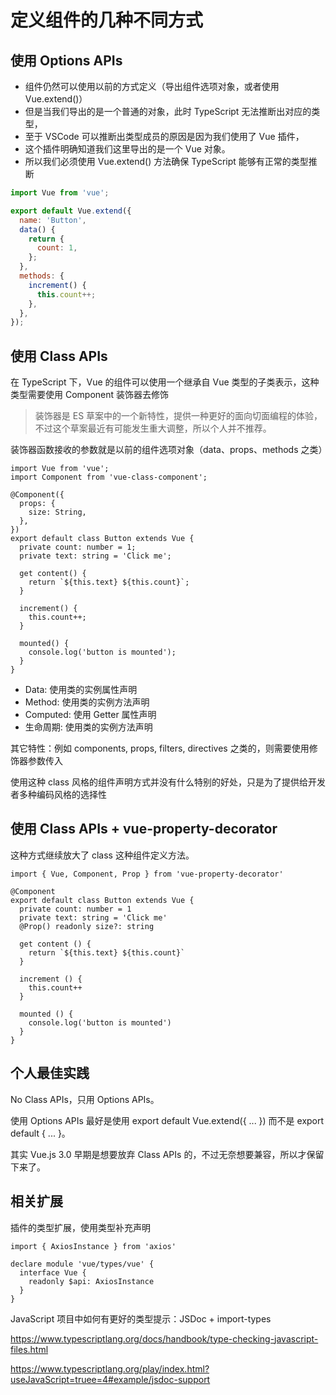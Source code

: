 # 定义组件的几种不同方式

## 使用 Options APIs

- 组件仍然可以使用以前的方式定义（导出组件选项对象，或者使用 Vue.extend()）
- 但是当我们导出的是一个普通的对象，此时 TypeScript 无法推断出对应的类型，
- 至于 VSCode 可以推断出类型成员的原因是因为我们使用了 Vue 插件，
- 这个插件明确知道我们这里导出的是一个 Vue 对象。
- 所以我们必须使用 Vue.extend() 方法确保 TypeScript 能够有正常的类型推断

```javascript
import Vue from 'vue';

export default Vue.extend({
  name: 'Button',
  data() {
    return {
      count: 1,
    };
  },
  methods: {
    increment() {
      this.count++;
    },
  },
});
```

## 使用 Class APIs

在 TypeScript 下，Vue 的组件可以使用一个继承自 Vue 类型的子类表示，这种类型需要使用 Component 装饰器去修饰

> 装饰器是 ES 草案中的一个新特性，提供一种更好的面向切面编程的体验，不过这个草案最近有可能发生重大调整，所以个人并不推荐。

装饰器函数接收的参数就是以前的组件选项对象（data、props、methods 之类）

```text
import Vue from 'vue';
import Component from 'vue-class-component';

@Component({
  props: {
    size: String,
  },
})
export default class Button extends Vue {
  private count: number = 1;
  private text: string = 'Click me';

  get content() {
    return `${this.text} ${this.count}`;
  }

  increment() {
    this.count++;
  }

  mounted() {
    console.log('button is mounted');
  }
}
```

- Data: 使用类的实例属性声明
- Method: 使用类的实例方法声明
- Computed: 使用 Getter 属性声明
- 生命周期: 使用类的实例方法声明

其它特性：例如 components, props, filters, directives 之类的，则需要使用修饰器参数传入

使用这种 class 风格的组件声明方式并没有什么特别的好处，只是为了提供给开发者多种编码风格的选择性

## 使用 Class APIs + vue-property-decorator

这种方式继续放大了 class 这种组件定义方法。

```text
import { Vue, Component, Prop } from 'vue-property-decorator'

@Component
export default class Button extends Vue {
  private count: number = 1
  private text: string = 'Click me'
  @Prop() readonly size?: string

  get content () {
    return `${this.text} ${this.count}`
  }

  increment () {
    this.count++
  }

  mounted () {
    console.log('button is mounted')
  }
}
```

## 个人最佳实践

No Class APIs，只用 Options APIs。

使用 Options APIs 最好是使用 export default Vue.extend({ ... }) 而不是 export default { ... }。

其实 Vue.js 3.0 早期是想要放弃 Class APIs 的，不过无奈想要兼容，所以才保留下来了。

## 相关扩展

插件的类型扩展，使用类型补充声明

```text
import { AxiosInstance } from 'axios'

declare module 'vue/types/vue' {
  interface Vue {
    readonly $api: AxiosInstance
  }
}
```

JavaScript 项目中如何有更好的类型提示：JSDoc + import-types

https://www.typescriptlang.org/docs/handbook/type-checking-javascript-files.html

https://www.typescriptlang.org/play/index.html?useJavaScript=truee=4#example/jsdoc-support
